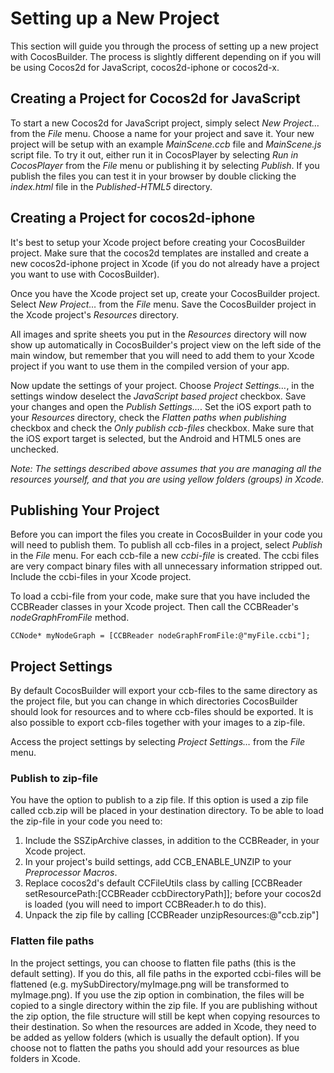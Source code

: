 # Setting up a New Project
This section will guide you through the process of setting up a new project with CocosBuilder. The process is slightly different depending on if you will be using Cocos2d for JavaScript, cocos2d-iphone or cocos2d-x.

## Creating a Project for Cocos2d for JavaScript
To start a new Cocos2d for JavaScript project, simply select *New Project…* from the *File* menu. Choose a name for your project and save it. Your new project will be setup with an example *MainScene.ccb* file and *MainScene.js* script file. To try it out, either run it in CocosPlayer by selecting *Run in CocosPlayer* from the *File* menu or publishing it by selecting *Publish*. If you publish the files you can test it in your browser by double clicking the *index.html* file in the *Published-HTML5* directory.

## Creating a Project for cocos2d-iphone
It's best to setup your Xcode project before creating your CocosBuilder project. Make sure that the cocos2d templates are installed and create a new cocos2d-iphone project in Xcode (if you do not already have a project you want to use with CocosBuilder).

Once you have the Xcode project set up, create your CocosBuilder project. Select *New Project…* from the *File* menu. Save the CocosBuilder project in the Xcode project's *Resources* directory.

All images and sprite sheets you put in the *Resources* directory will now show up automatically in CocosBuilder's project view on the left side of the main window, but remember that you will need to add them to your Xcode project if you want to use them in the compiled version of your app.

Now update the settings of your project. Choose *Project Settings…*, in the settings window deselect the *JavaScript based project* checkbox. Save your changes and open the *Publish Settings…*. Set the iOS export path to your *Resources* directory, check the *Flatten paths when publishing* checkbox and check the *Only publish ccb-files* checkbox. Make sure that the iOS export target is selected, but the Android and HTML5 ones are unchecked.

*Note: The settings described above assumes that you are managing all the resources yourself, and that you are using yellow folders (groups) in Xcode.*

## Publishing Your Project
Before you can import the files you create in CocosBuilder in your code you will need to publish them. To publish all ccb-files in a project, select *Publish* in the *File* menu. For each ccb-file a new *ccbi-file* is created. The ccbi files are very compact binary files with all unnecessary information stripped out. Include the ccbi-files in your Xcode project.

To load a ccbi-file from your code, make sure that you have included the CCBReader classes  in your Xcode project. Then call the CCBReader's *nodeGraphFromFile* method.

    CCNode* myNodeGraph = [CCBReader nodeGraphFromFile:@"myFile.ccbi"];

## Project Settings
By default CocosBuilder will export your ccb-files to the same directory as the project file, but you can change in which directories CocosBuilder should look for resources and to where ccb-files should be exported. It is also possible to export ccb-files together with your images to a zip-file.

Access the project settings by selecting *Project Settings…* from the *File* menu.

### Publish to zip-file
You have the option to publish to a zip file. If this option is used a zip file called ccb.zip will be placed in your destination directory. To be able to load the zip-file in your code you need to:

1. Include the SSZipArchive classes, in addition to the CCBReader, in your Xcode project.
2. In your project's build settings, add CCB_ENABLE_UNZIP to your _Preprocessor Macros_.
3. Replace cocos2d's default CCFileUtils class by calling  [CCBReader setResourcePath:[CCBReader ccbDirectoryPath]];  before your cocos2d is loaded (you will need to import CCBReader.h to do this).
4. Unpack the zip file by calling [CCBReader unzipResources:@"ccb.zip"]

### Flatten file paths
In the project settings, you can choose to flatten file paths (this is the default setting). If you do this, all file paths in the exported ccbi-files will be flattened (e.g. mySubDirectory/myImage.png will be transformed to myImage.png). If you use the zip option in combination, the files will be copied to a single directory within the zip file. If you are publishing without the zip option, the file structure will still be kept when copying resources to their destination. So when the resources are added in Xcode, they need to be added as yellow folders (which is usually the default option). If you choose not to flatten the paths you should add your resources as blue folders in Xcode.
